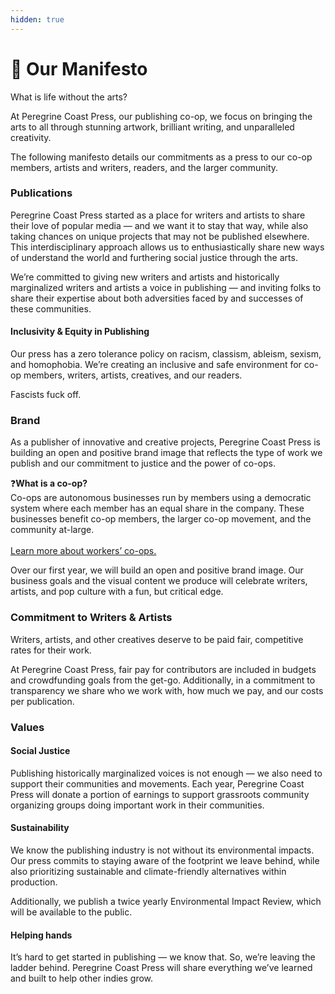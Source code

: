 ```yaml
---
hidden: true
---
```


# 🤝 Our Manifesto

What is life without the arts?

At Peregrine Coast Press, our publishing co-op, we focus on bringing the arts to all through stunning artwork, brilliant writing, and unparalleled creativity.

The following manifesto details our commitments as a press to our co-op members, artists and writers, readers, and the larger community.

### Publications <a href="#publications" id="publications"></a>

Peregrine Coast Press started as a place for writers and artists to share their love of popular media — and we want it to stay that way, while also taking chances on unique projects that may not be published elsewhere. This interdisciplinary approach allows us to enthusiastically share new ways of understand the world and furthering social justice through the arts.

We’re committed to giving new writers and artists and historically marginalized writers and artists a voice in publishing — and inviting folks to share their expertise about both adversities faced by and successes of these communities.

#### Inclusivity & Equity in Publishing <a href="#inclusivity-equity-in-publishing" id="inclusivity-equity-in-publishing"></a>

Our press has a zero tolerance policy on racism, classism, ableism, sexism, and homophobia. We’re creating an inclusive and safe environment for co-op members, writers, artists, creatives, and our readers.

Fascists fuck off.

### Brand <a href="#brand" id="brand"></a>

As a publisher of innovative and creative projects, Peregrine Coast Press is building an open and positive brand image that reflects the type of work we publish and our commitment to justice and the power of co-ops.

❓**What is a co-op?**\
Co-ops are autonomous businesses run by members using a democratic system where each member has an equal share in the company. These businesses benefit co-op members, the larger co-op movement, and the community at-large.\
\
[Learn more about workers’ co-ops.](https://www.radicalroutes.org.uk/publicdownloads/How2WorkersCo-op2019A5Lo-Res.pdf)

Over our first year, we will build an open and positive brand image. Our business goals and the visual content we produce will celebrate writers, artists, and pop culture with a fun, but critical edge.

### Commitment to Writers & Artists <a href="#commitment-to-writers-artists" id="commitment-to-writers-artists"></a>

Writers, artists, and other creatives deserve to be paid fair, competitive rates for their work.

At Peregrine Coast Press, fair pay for contributors are included in budgets and crowdfunding goals from the get-go. Additionally, in a commitment to transparency we share who we work with, how much we pay, and our costs per publication.

### Values <a href="#values-function-values-native-code-1" id="values-function-values-native-code-1"></a>

#### Social Justice <a href="#social-justice" id="social-justice"></a>

Publishing historically marginalized voices is not enough — we also need to support their communities and movements. Each year, Peregrine Coast Press will donate a portion of earnings to support grassroots community organizing groups doing important work in their communities.

#### Sustainability <a href="#sustainability" id="sustainability"></a>

We know the publishing industry is not without its environmental impacts. Our press commits to staying aware of the footprint we leave behind, while also prioritizing sustainable and climate-friendly alternatives within production.

Additionally, we publish a twice yearly Environmental Impact Review, which will be available to the public.

#### Helping hands <a href="#helping-hands" id="helping-hands"></a>

It’s hard to get started in publishing — we know that. So, we’re leaving the ladder behind. Peregrine Coast Press will share everything we’ve learned and built to help other indies grow.
